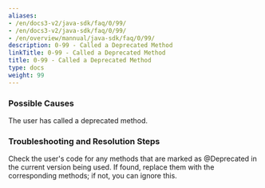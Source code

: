 ```yaml
---
aliases:
- /en/docs3-v2/java-sdk/faq/0/99/
- /en/docs3-v2/java-sdk/faq/0/99/
- /en/overview/mannual/java-sdk/faq/0/99/
description: 0-99 - Called a Deprecated Method
linkTitle: 0-99 - Called a Deprecated Method
title: 0-99 - Called a Deprecated Method
type: docs
weight: 99
---
```







### Possible Causes

The user has called a deprecated method.

### Troubleshooting and Resolution Steps

Check the user's code for any methods that are marked as @Deprecated in the current version being used. If found, replace them with the corresponding methods; if not, you can ignore this. 

